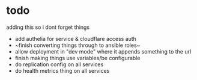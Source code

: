 # todo

adding this so i dont forget things

- add authelia for service & cloudflare access auth
- ~finish converting things through to ansible roles~
- allow deployment in "dev mode" where it appends something to the url
- finish making things use variables/be configurable
- do replication config on all services
- do health metrics thing on all services
